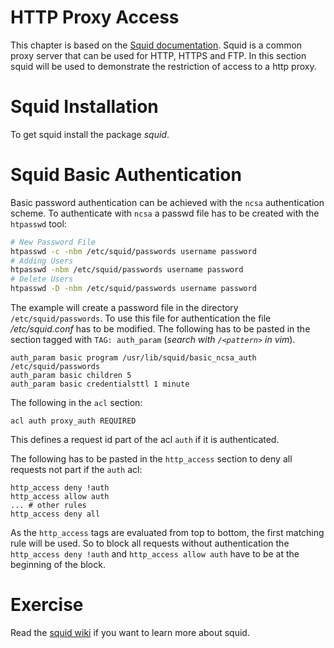 # HTTP Proxy Access
This chapter is based on the [Squid documentation](https://wiki.squid-cache.org/ConfigExamples/Authenticate/Ncsa).
Squid is a common proxy server that can be used for HTTP, HTTPS and FTP. In this section squid will be used to demonstrate the restriction of access to a http proxy.

# Squid Installation 
To get squid install the package *squid*.

# Squid Basic Authentication
Basic password authentication can be achieved with the `ncsa` authentication scheme.
To authenticate with `ncsa` a passwd file has to be created with the `htpasswd` tool:

``` bash
# New Password File
htpasswd -c -nbm /etc/squid/passwords username password
# Adding Users
htpasswd -nbm /etc/squid/passwords username password
# Delete Users
htpasswd -D -nbm /etc/squid/passwords username password
```
The example will create a password file in the directory `/etc/squid/passwords`.
To use this file for authentication the file */etc/squid.conf* has to be modified. 
The following has to be pasted in the section tagged with `TAG: auth_param` (*search with `/<pattern>` in vim*).

```
auth_param basic program /usr/lib/squid/basic_ncsa_auth /etc/squid/passwords
auth_param basic children 5
auth_param basic credentialsttl 1 minute
```

The following in the `acl` section:

```
acl auth proxy_auth REQUIRED
```
This defines a request id part of the acl `auth` if it is authenticated.

The following has to be pasted in the `http_access` section to deny all requests not part if the `auth` acl:

```
http_access deny !auth
http_access allow auth
... # other rules
http_access deny all
```
As the `http_access` tags are evaluated from top to bottom, the first matching rule will be used. So to block all requests without authentication the `http_access deny !auth` and `http_access allow auth` have to be at the beginning of the block.

# Exercise
Read the [squid wiki](https://wiki.squid-cache.org/) if you want to learn more about squid.